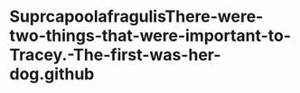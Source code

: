 # SuprcapoolafragulisThere-were-two-things-that-were-important-to-Tracey.-The-first-was-her-dog.github